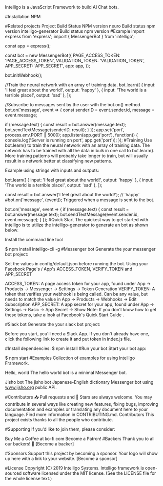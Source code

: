 Intelligo is a JavaScript Framework to build AI Chat bots.

#Installation
NPM

#Related projects
Project	Build Status	NPM version
neuro	Build status	npm version
intelligo-generator	Build status	npm version
#Example
import express from 'express';
import { MessengerBot } from 'intelligo';

const app = express();

const bot = new MessengerBot({
  PAGE_ACCESS_TOKEN: 'PAGE_ACCESS_TOKEN',
  VALIDATION_TOKEN: 'VALIDATION_TOKEN',
  APP_SECRET: 'APP_SECRET',
  app: app,
});

bot.initWebhook();

//Train the neural network with an array of training data.
bot.learn([
  { input: 'I feel great about the world!', output: 'happy' },
  { input: 'The world is a terrible place!', output: 'sad' },
]);

//Subscribe to messages sent by the user with the bot.on() method.
bot.on('message', event => {
  const senderID = event.sender.id,
    message = event.message;

  if (message.text) {
    const result = bot.answer(message.text);
    bot.sendTextMessage(senderID, result);
  }
});
app.set('port', process.env.PORT || 5000);
app.listen(app.get('port'), function() {
  console.log('Server is running on port', app.get('port'));
});
#Training
Use bot.learn() to train the neural network with an array of training data. The network has to be trained with all the data in bulk in one call to bot.learn(). More training patterns will probably take longer to train, but will usually result in a network better at classifying new patterns.

Example using strings with inputs and outputs:

bot.learn([
  { input: 'I feel great about the world!', output: 'happy' },
  { input: 'The world is a terrible place!', output: 'sad' },
]);

const result = bot.answer('I feel great about the world!'); // 'happy'
#bot.on('message', (event));
Triggered when a message is sent to the bot.

bot.on('message', event => {
  if (message.text) {
    const result = bot.answer(message.text);
    bot.sendTextMessage(event.sender.id, event.message);
  }
});
#Quick Start
The quickest way to get started with intelligo is to utilize the intelligo-generator to generate an bot as shown below:

Install the command line tool

$ npm install intelligo-cli -g
#Messenger bot
Generate the your messenger bot project:



Set the values in config/default.json before running the bot. Using your Facebook Page's / App's ACCESS_TOKEN, VERIFY_TOKEN and APP_SECRET

ACCESS_TOKEN: A page access token for your app, found under App -> Products -> Messenger -> Settings -> Token Generation
VERIFY_TOKEN: A token that verifies your webhook is being called. Can be any value, but needs to match the value in App -> Products -> Webhooks -> Edit Subscription
APP_SECRET: A app secret for your app, found under App -> Settings -> Basic -> App Secret -> Show
Note: If you don't know how to get these tokens, take a look at Facebook's Quick Start Guide .

#Slack bot
Generate the your slack bot project:



Before you start, you'll need a Slack App. If you don't already have one, click the following link to create it and put token in index.js file.

#Install dependencies:
$ npm install
#Run your bot
Start your bot app:

$ npm start
#Examples
Collection of examples for using Intelligo Framework.

Hello, world The hello world bot is a minimal Messenger bot.

Jisho bot The jisho bot Japanese-English dictionary Messenger bot using www.jisho.org public API.

#Contributors
📥 Pull requests and 🌟 Stars are always welcome.
You may contribute in several ways like creating new features, fixing bugs, improving documentation and examples or translating any document here to your language. Find more information in CONTRIBUTING.md. Contributors
This project exists thanks to all the people who contribute. 

#Supporting
If you'd like to join them, please consider:

Buy Me a Coffee at ko-fi.com Become a Patron! 
#Backers
Thank you to all our backers! 🙏 [Become a backer]



#Sponsors
Support this project by becoming a sponsor. Your logo will show up here with a link to your website. [Become a sponsor]

         

#License
Copyright (C) 2019 Intelligo Systems.
Intelligo framework is open-sourced software licensed under the MIT license.
(See the LICENSE file for the whole license text.)

